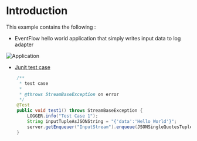 # Introduction

This example contains the following :

* EventFlow hello world application that simply writes input data to log adapter

![Application](https://raw.githubusercontent.com/plord12/samples/master/fragments/eventflow/helloworld/src/site/resources/images/HelloWorld.png)

* [Junit test case](../../test/java/com/tibco/ep/samples/helloworld/TestCase.java)

```java
    /**
     * test case
     * 
     * @throws StreamBaseException on error
     */
    @Test
    public void test1() throws StreamBaseException {
        LOGGER.info("Test Case 1");
        String inputTupleAsJSONString = "{'data':'Hello World'}";
        server.getEnqueuer("InputStream").enqueue(JSONSingleQuotesTupleMaker.MAKER, inputTupleAsJSONString);
    }
```

